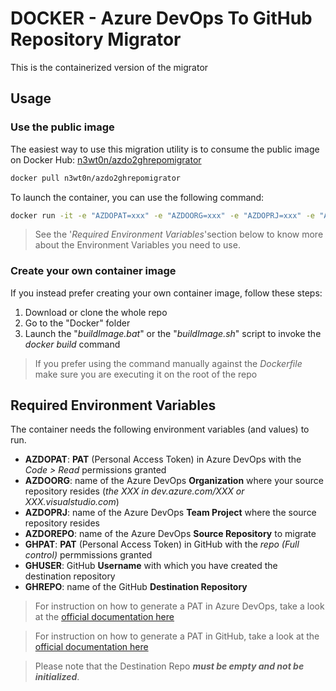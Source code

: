 # DOCKER - Azure DevOps To GitHub Repository Migrator

This is the containerized version of the migrator

## Usage

### Use the public image

The easiest way to use this migration utility is to consume the public image on Docker Hub: [n3wt0n/azdo2ghrepomigrator](https://hub.docker.com/r/n3wt0n/azdo2ghrepomigrator)

```bash
docker pull n3wt0n/azdo2ghrepomigrator
```

To launch the container, you can use the following command:

```bash
docker run -it -e "AZDOPAT=xxx" -e "AZDOORG=xxx" -e "AZDOPRJ=xxx" -e "AZDOREPO=xxx" -e "GHPAT=xxx" -e "GHUSER=xxx" -e "GHREPO=xxx" n3wt0n/azdo2ghrepomigrator
```

> See the '_Required Environment Variables_'section below to know more about the Environment Variables you need to use.

### Create your own container image

If you instead prefer creating your own container image, follow these steps:

1. Download or clone the whole repo
2. Go to the "Docker" folder
2. Launch the "_buildImage.bat_" or the "_buildImage.sh_" script to invoke the _docker build_ command

> If you prefer using the command manually against the _Dockerfile_ make sure you are executing it on the root of the repo

## Required Environment Variables

The container needs the following environment variables (and values) to run.

- __AZDOPAT__: __PAT__ (Personal Access Token) in Azure DevOps with the _Code > Read_ permissions granted
- __AZDOORG__: name of the Azure DevOps __Organization__ where your source repository resides (_the XXX in dev.azure.com/XXX or XXX.visualstudio.com_)
- __AZDOPRJ__: name of the Azure DevOps __Team Project__ where the source repository resides
- __AZDOREPO__: name of the Azure DevOps __Source Repository__ to migrate
- __GHPAT__: __PAT__ (Personal Access Token) in GitHub with the _repo (Full control)_ permmissions granted
- __GHUSER__: GitHub __Username__ with which you have created the destination repository
- __GHREPO__: name of the GitHub __Destination Repository__

> For instruction on how to generate a PAT in Azure DevOps, take a look at the [official documentation here](https://docs.microsoft.com/en-us/azure/devops/organizations/accounts/use-personal-access-tokens-to-authenticate?view=azure-devops&tabs=preview-page#create-personal-access-tokens-to-authenticate-access)

> For instruction on how to generate a PAT in GitHub, take a look at the [official documentation here](https://help.github.com/en/github/authenticating-to-github/creating-a-personal-access-token-for-the-command-line#creating-a-token)

> Please note that the Destination Repo ___must be empty and not be initialized___.